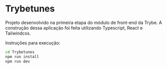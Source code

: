 # Trybetunes

Projeto desenvolvido na primeira etapa do módulo de front-end da Trybe.
A construção dessa aplicação foi feita utilizando Typescript, React e Tailwindcss.

Instruções para execução:

```bash
cd Trybetunes
npm run install
npm run dev
```
